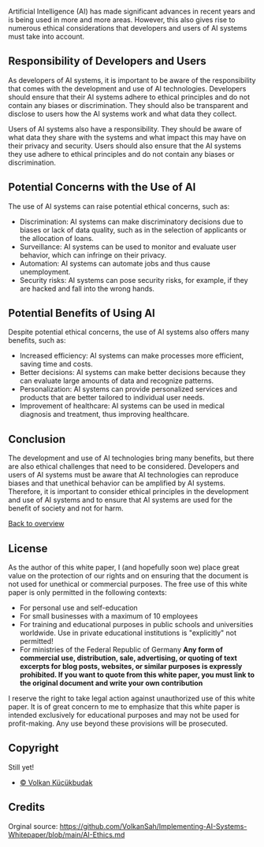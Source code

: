 Artificial Intelligence (AI) has made significant advances in recent years and is being used in more and more areas. However, this also gives rise to numerous ethical considerations that developers and users of AI systems must take into account.

## Responsibility of Developers and Users
As developers of AI systems, it is important to be aware of the responsibility that comes with the development and use of AI technologies. Developers should ensure that their AI systems adhere to ethical principles and do not contain any biases or discrimination. They should also be transparent and disclose to users how the AI systems work and what data they collect.

Users of AI systems also have a responsibility. They should be aware of what data they share with the systems and what impact this may have on their privacy and security. Users should also ensure that the AI systems they use adhere to ethical principles and do not contain any biases or discrimination.

## Potential Concerns with the Use of AI
The use of AI systems can raise potential ethical concerns, such as:

- Discrimination: AI systems can make discriminatory decisions due to biases or lack of data quality, such as in the selection of applicants or the allocation of loans.
- Surveillance: AI systems can be used to monitor and evaluate user behavior, which can infringe on their privacy.
- Automation: AI systems can automate jobs and thus cause unemployment.
- Security risks: AI systems can pose security risks, for example, if they are hacked and fall into the wrong hands.
## Potential Benefits of Using AI
Despite potential ethical concerns, the use of AI systems also offers many benefits, such as:

- Increased efficiency: AI systems can make processes more efficient, saving time and costs.
- Better decisions: AI systems can make better decisions because they can evaluate large amounts of data and recognize patterns.
- Personalization: AI systems can provide personalized services and products that are better tailored to individual user needs.
- Improvement of healthcare: AI systems can be used in medical diagnosis and treatment, thus improving healthcare.
## Conclusion
The development and use of AI technologies bring many benefits, but there are also ethical challenges that need to be considered. Developers and users of AI systems must be aware that AI technologies can reproduce biases and that unethical behavior can be amplified by AI systems. Therefore, it is important to consider ethical principles in the development and use of AI systems and to ensure that AI systems are used for the benefit of society and not for harm.

[Back to overview](README.md#Topics)

## License
As the author of this white paper, I (and hopefully soon we) place great value on the protection of our rights and on ensuring that the document is not used for unethical or commercial purposes. The free use of this white paper is only permitted in the following contexts:

- For personal use and self-education
- For small businesses with a maximum of 10 employees
- For training and educational purposes in public schools and universities worldwide. Use in private educational institutions is "explicitly" not permitted!
- For ministries of the Federal Republic of Germany
**Any form of commercial use, distribution, sale, advertising, or quoting of text excerpts for blog posts, websites, or similar purposes is expressly prohibited. If you want to quote from this white paper, you must link to the original document and write your own contribution**

I reserve the right to take legal action against unauthorized use of this white paper. It is of great concern to me to emphasize that this white paper is intended exclusively for educational purposes and may not be used for profit-making. Any use beyond these provisions will be prosecuted.

## Copyright
Still yet!
- [© Volkan Kücükbudak](https://github.com/volkansah)
## Credits
Orginal source: https://github.com/VolkanSah/Implementing-AI-Systems-Whitepaper/blob/main/AI-Ethics.md
